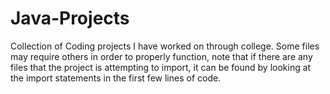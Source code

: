 # Java-Projects
Collection of Coding projects I have worked on through college.
Some files may require others in order to properly function, note that if there are any files that the project is attempting to import, it can be found by looking at the import statements in the first few lines of code.

